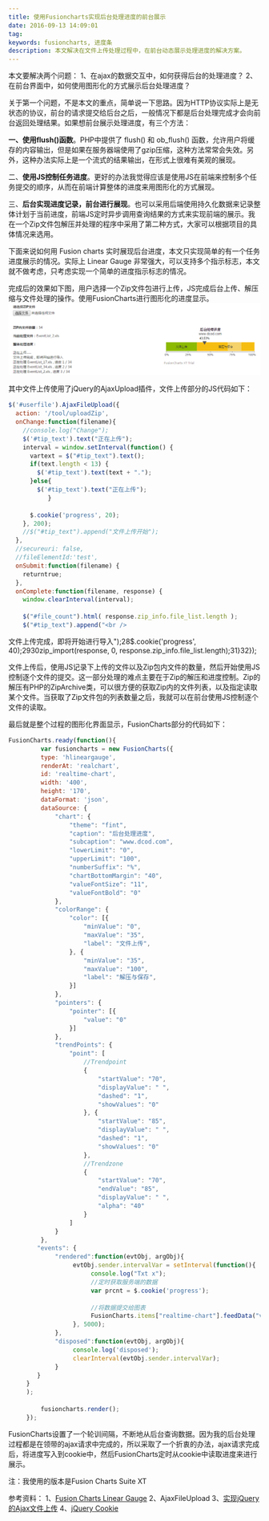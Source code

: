 ```yaml
---
title: 使用Fusioncharts实现后台处理进度的前台展示
date: 2016-09-13 14:09:01
tag: 
keywords: fusioncharts, 进度条
description: 本文解决在文件上传处理过程中，在前台动态展示处理进度的解决方案。
---
```


本文要解决两个问题：
1、在ajax的数据交互中，如何获得后台的处理进度？
2、在前台界面中，如何使用图形化的方式展示后台处理进度？

关于第一个问题，不是本文的重点，简单说一下思路。因为HTTP协议实际上是无状态的协议，前台的请求提交给后台之后，一般情况下都是后台处理完成才会向前台返回处理结果。如果想前台展示处理进度，有三个方法：

**一、使用flush()函数**。PHP中提供了 flush() 和 ob_flush() 函数，允许用户将缓存的内容输出，但是如果在服务器端使用了gzip压缩，这种方法常常会失效。另外，这种办法实际上是一个流式的结果输出，在形式上很难有美观的展现。

二、**使用JS控制任务进度**。更好的办法我觉得应该是使用JS在前端来控制多个任务提交的顺序，从而在前端计算整体的进度来用图形化的方式展现。

三、**后台实现进度记录，前台进行展现**。也可以采用后端使用持久化数据来记录整体计划于当前进度，前端JS定时异步调用查询结果的方式来实现前端的展示。我在一个Zip文件包解压并处理的程序中采用了第二种方式，大家可以根据项目的具体情况来选用。

下面来说如何用 Fusion charts 实时展现后台进度，本文只实现简单的有一个任务进度展示的情况。实际上 Linear Gauge 非常强大，可以支持多个指示标志，本文就不做考虑，只考虑实现一个简单的进度指示标志的情况。

完成后的效果如下图，用户选择一个Zip文件包进行上传，JS完成后台上传、解压缩与文件处理的操作。使用FusionCharts进行图形化的进度显示。
![](20160913-fusioncharts-display-process/39469-20160913140727586-766934313.png)

其中文件上传使用了jQuery的AjaxUpload插件，文件上传部分的JS代码如下：

```javascript
$('#userfile').AjaxFileUpload({
  action: '/tool/uploadZip',
  onChange:function(filename){
    //console.log("Change");
    $('#tip_text').text("正在上传");
    interval = window.setInterval(function() {
      vartext = $("#tip_text").text();
      if(text.length < 13) {
        $('#tip_text').text(text + ".");
      }else{
        $('#tip_text').text("正在上传");
           }
      
      $.cookie('progress', 20);
    }, 200);
    //$("#tip_text").append("文件上传开始");
  },
  //secureuri: false,
  //fileElementId:'test',
  onSubmit:function(filename) {
    returntrue;
  },
  onComplete:function(filename, response) {
    window.clearInterval(interval);
    
    $("#file_count").html( response.zip_info.file_list.length );
    $("#tip_text").append("<br />
```


文件上传完成，即将开始进行导入");28$.cookie('progress', 40);2930zip_import(response, 0, response.zip_info.file_list.length);31}32});

文件上传后，使用JS记录下上传的文件以及Zip包内文件的数量，然后开始使用JS控制逐个文件的提交。这一部分处理的难点主要在于Zip的解压和进度控制。Zip的解压有PHP的ZipArchive类，可以很方便的获取Zip内的文件列表，以及指定读取某个文件。当获取了Zip文件包的列表数量之后，我就可以在前台使用JS控制逐个文件的读取。


最后就是整个过程的图形化界面显示，FusionCharts部分的代码如下：
```javascript
FusionCharts.ready(function(){
         var fusioncharts = new FusionCharts({
         type: 'hlineargauge',
         renderAt: 'realchart',
         id: 'realtime-chart',
         width: '400',
         height: '170',
         dataFormat: 'json',
         dataSource: {
             "chart": {
                 "theme": "fint",
                 "caption": "后台处理进度",
                 "subcaption": "www.dcod.com",
                 "lowerLimit": "0",
                 "upperLimit": "100",
                 "numberSuffix": "%",
                 "chartBottomMargin": "40",
                 "valueFontSize": "11",
                 "valueFontBold": "0"
             },
             "colorRange": {
                 "color": [{
                     "minValue": "0",
                     "maxValue": "35",
                     "label": "文件上传",
                 }, {
                     "minValue": "35",
                     "maxValue": "100",
                     "label": "解压与保存",
                 }]
             },
             "pointers": {
                 "pointer": [{
                     "value": "0"
                 }]
             },
             "trendPoints": {
                 "point": [
                     //Trendpoint
                     {
                         "startValue": "70",
                         "displayValue": " ",
                         "dashed": "1",
                         "showValues": "0"
                     }, {
                         "startValue": "85",
                         "displayValue": " ",
                         "dashed": "1",
                         "showValues": "0"
                     },
                     //Trendzone
                     {
                         "startValue": "70",
                         "endValue": "85",
                         "displayValue": " ",
                         "alpha": "40"
                     }
                 ]
             }
         },
        "events": {
             "rendered":function(evtObj, argObj){
                  evtObj.sender.intervalVar = setInterval(function(){
                       console.log("Txt x");
                       //定时获取服务端的数据
                       var prcnt = $.cookie('progress');

                       //将数据提交给图表
                       FusionCharts.items["realtime-chart"].feedData("value=" + prcnt);
                  }, 5000);
             },
             "disposed":function(evtObj, argObj){
                  console.log('disposed');
                  clearInterval(evtObj.sender.intervalVar);
             }
        }
     }
     );

         fusioncharts.render();
     });
```

FusionCharts设置了一个轮训间隔，不断地从后台查询数据。因为我的后台处理过程都是在领带的ajax请求中完成的，所以采取了一个折衷的办法，ajax请求完成后，将进度写入到cookie中，然后FusionCharts定时从cookie中读取进度来进行展示。


注：我使用的版本是Fusion Charts Suite XT

参考资料：
1、[Fusion Charts Linear Gauge](http://www.fusioncharts.com/dev/gauge-and-widgets-guide/linear-gauge/introduction.html)
2、AjaxFileUpload
3、[实现jQuery的Ajax文件上传](http://blog.163.com/zhou_shj/blog/static/6555644420104503138229/)
4、[jQuery Cookie](https://github.com/carhartl/jquery-cookie)

